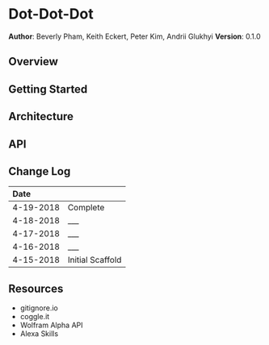 # Dot-Dot-Dot

**Author**: Beverly Pham, Keith Eckert, Peter Kim, Andrii Glukhyi
**Version**: 0.1.0

## Overview
<!-- Provide a high level overview of what this application is and why you are building it, beyond the fact that it's an assignment for a Code Fellows 401 class. (i.e. What's your problem domain?) -->

## Getting Started
<!-- What are the steps that a user must take in order to build this app on their own machine and get it running? -->

## Architecture
<!-- Provide a detailed description of the application design. What technologies (languages, libraries, etc) you're using, and any other relevant design information. This is also an area which you can include any visuals; flow charts, example usage gifs, screen captures, etc.-->

## API
<!-- Provide detailed instructions for your applications usage. This should include any methods or endpoints available to the user/client/developer. Each section should be formatted to provide clear syntax for usage, example calls including input data requirements and options, and example responses or return values. -->

## Change Log
<!-- Use this are to document the iterative changes made to your application as each feature is successfully implemented. Use time stamps. Here's an example:

01-01-2001 4:59pm - Added functionality to add and delete some things.
-->
| Date | |
|:--|:--|
| 4-19-2018 | Complete |
| 4-18-2018 | ___ |
| 4-17-2018 | ___ |
| 4-16-2018 | ___ |
| 4-15-2018 | Initial Scaffold |

## Resources
- gitignore.io
- coggle.it
- Wolfram Alpha API
- Alexa Skills

